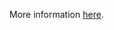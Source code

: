 More information [here](https://docs.bridgecrew.io/docs/ensure-that-automatic-os-image-patching-is-enabled-for-virtual-machine-scale-sets).

